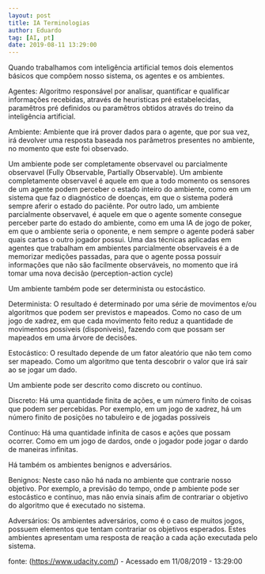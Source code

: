```yaml
---
layout: post
title: IA Terminologias
author: Eduardo
tag: [AI, pt]
date: 2019-08-11 13:29:00
---
```


Quando trabalhamos com inteligência artificial temos dois elementos básicos que compõem nosso sistema, os agentes e os ambientes.

Agentes:
Algoritmo responsável por analisar, quantificar e qualificar informações recebidas, através de heuristicas pré estabelecidas, paramêtros pré definidos ou paramêtros obtidos através do treino da inteligência artificial.

Ambiente:
Ambiente que irá prover dados para o agente, que por sua vez, irá devolver uma resposta baseada nos parâmetros presentes no ambiente, no momento que este foi observado.

Um ambiente pode ser completamente observavel ou parcialmente observavel (Fully Observable, Partially Observable). Um ambiente completamente observavel é aquele em que a todo momento os sensores de um agente podem perceber o estado inteiro do ambiente, como em um sistema que faz o diagnóstico de doenças, em que o sistema poderá sempre aferir o estado do paciênte. Por outro lado, um ambiente parcialmente observavel, é aquele em que o agente somente consegue perceber parte do estado do ambiente, como em uma IA de jogo de poker, em que o ambiente seria o oponente, e nem sempre o agente poderá saber quais cartas o outro jogador possui. Uma das técnicas aplicadas em agentes que trabalham em ambientes parcialmente observaveis é a de memorizar medições passadas, para que o agente possa possuir informações que não são facilmente observáveis, no momento que irá tomar uma nova decisão (perception-action cycle)

Um ambiente também pode ser determinista ou estocástico.

Determinista: O resultado é determinado por uma série de movimentos e/ou algoritmos que podem ser previstos e mapeados. Como no caso de um jogo de xadrez, em que cada movimento feito reduz a quantidade de movimentos possiveis (disponiveis), fazendo com que possam ser mapeados em uma árvore de decisões.

Estocástico: O resultado depende de um fator aleatório que não tem como ser mapeado. Como um algoritmo que tenta descobrir o valor que irá sair ao se jogar um dado.

Um ambiente pode ser descrito como discreto ou contínuo.

Discreto: Há uma quantidade finita de ações, e um número finíto de coisas que podem ser percebidas. Por exemplo, em um jogo de xadrez, há um número finito de posições no tabuleiro e de jogadas possiveis

Contínuo: Há uma quantidade infinita de casos e ações que possam ocorrer. Como em um jogo de dardos, onde o jogador pode jogar o dardo de maneiras infinitas.

Há também os ambientes benignos e adversários.

Benignos: Neste caso não há nada no ambiente que contrarie nosso objetivo. Por exemplo, a previsão do tempo, onde p ambiente pode ser estocástico e contínuo, mas não envia sinais afim de contrariar o objetivo do algoritmo que é executado no sistema.

Adversários: Os ambientes adversários, como é o caso de muitos jogos, possuem elementos que tentam contrariar os objetivos esperados. Estes ambientes apresentam uma resposta de reação a cada ação executada pelo sistema.

fonte: (https://www.udacity.com/) - Acessado em 11/08/2019 - 13:29:00